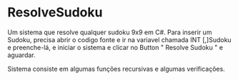 # ResolveSudoku
Um sistema que resolve qualquer sudoku 9x9 em C#.
Para inserir um Sudoku, precisa abrir o codigo fonte e ir na variavel chamada INT [,]Sudoku e preenche-lá, e iniciar o sistema e clicar no
Button " Resolve Sudoku " e aguardar.

Sistema consiste em algumas funções recursivas e algumas verificações.



